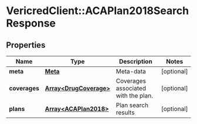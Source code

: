 # VericredClient::ACAPlan2018SearchResponse

## Properties
Name | Type | Description | Notes
------------ | ------------- | ------------- | -------------
**meta** | [**Meta**](Meta.md) | Meta-data | [optional] 
**coverages** | [**Array&lt;DrugCoverage&gt;**](DrugCoverage.md) | Coverages associated with the plan. | [optional] 
**plans** | [**Array&lt;ACAPlan2018&gt;**](ACAPlan2018.md) | Plan search results | [optional] 


